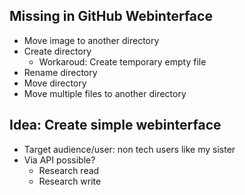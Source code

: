 ## Missing in GitHub Webinterface

- Move image to another directory
- Create directory
    - Workaroud: Create temporary empty file
- Rename directory
- Move directory
- Move multiple files to another directory

## Idea: Create simple webinterface

- Target audience/user: non tech users like my sister
- Via API possible?
    - Research read
    - Research write
